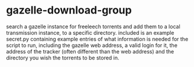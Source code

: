 # gazelle-download-group
search a gazelle instance for freeleech torrents and add them to a local transmission instance, to a specific directory.
included is an example secret.py containing example entries of what information is needed for the script to run, including the gazelle web address, a valid login for it, the address of the tracker (often different than the web address) and the directory you wish the torrents to be stored in.
